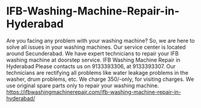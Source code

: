 # IFB-Washing-Machine-Repair-in-Hyderabad
 Are you facing any problem with your washing machine?  So, we are here to solve all issues in your washing machines. Our service center is located around Secunderabad. We have expert technicians to repair your IFB washing machine at doorstep service. IFB Washing Machine Repair in Hyderabad Please contacts us on 9133393306, at 9133393307. Our technicians are rectifying all problems like water leakage problems in the washer, drum problems, etc. We charge 350/-only, for visiting charges. We use original spare parts only to repair your washing machine. https://ifbwashingmachinerepair.com/ifb-washing-machine-repair-in-hyderabad/
